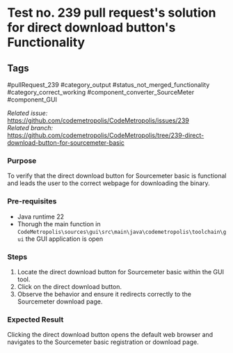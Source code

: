 # Test no. 239 pull request's solution for direct download button's Functionality

## Tags
#pullRequest_239 #category_output #status_not_merged_functionality #category_correct_working #component_converter_SourceMeter #component_GUI

_Related issue:_ https://github.com/codemetropolis/CodeMetropolis/issues/239 <br>
_Related branch:_ https://github.com/codemetropolis/CodeMetropolis/tree/239-direct-download-button-for-sourcemeter-basic

### Purpose
To verify that the direct download button for Sourcemeter basic is functional and leads the user to the correct webpage for downloading the binary.

### Pre-requisites
- Java runtime 22
- Thorugh the main function in `CodeMetropolis\sources\gui\src\main\java\codemetropolis\toolchain\gui` the GUI application is open

### Steps
1. Locate the direct download button for Sourcemeter basic within the GUI tool.
2. Click on the direct download button.
3. Observe the behavior and ensure it redirects correctly to the Sourcemeter download page.

### Expected Result
Clicking the direct download button opens the default web browser and navigates to the Sourcemeter basic registration or download page.
